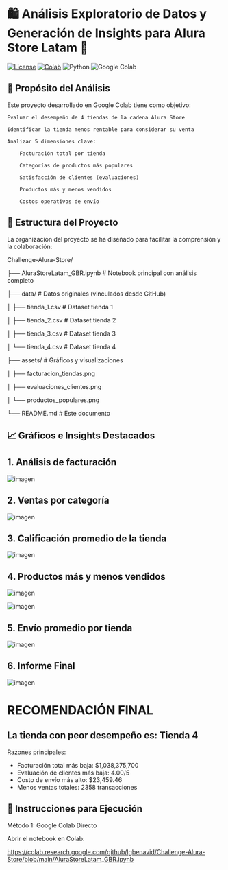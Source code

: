 # 🛍️ Análisis Exploratorio de Datos y Generación de Insights para Alura Store Latam 🚀

[![License](https://img.shields.io/badge/License-MIT-yellow.svg)](https://opensource.org/licenses/MIT)
[![Colab](https://colab.research.google.com/assets/colab-badge.svg)](https://colab.research.google.com/github/TuUsuarioDeGitHub/TuRepositorio/blob/main/AluraStoreLatam_GBR.ipynb)
![Python](https://img.shields.io/badge/python-3.x-blue.svg)
![Google Colab](https://img.shields.io/badge/Google%20Colab-F9AB00?style=for-the-badge&logo=googlecolab&logoColor=white)

## 🎯 Propósito del Análisis

Este proyecto desarrollado en Google Colab tiene como objetivo:

    Evaluar el desempeño de 4 tiendas de la cadena Alura Store

    Identificar la tienda menos rentable para considerar su venta

    Analizar 5 dimensiones clave:

        Facturación total por tienda

        Categorías de productos más populares

        Satisfacción de clientes (evaluaciones)

        Productos más y menos vendidos

        Costos operativos de envío

## 📂 Estructura del Proyecto

La organización del proyecto se ha diseñado para facilitar la comprensión y la colaboración:

Challenge-Alura-Store/

├── AluraStoreLatam_GBR.ipynb          # Notebook principal con análisis completo


├── data/                              # Datos originales (vinculados desde GitHub)

│   ├── tienda_1.csv                   # Dataset tienda 1

│   ├── tienda_2.csv                   # Dataset tienda 2

│   ├── tienda_3.csv                   # Dataset tienda 3

│   └── tienda_4.csv                   # Dataset tienda 4

├── assets/                            # Gráficos y visualizaciones

│   ├── facturacion_tiendas.png

│   ├── evaluaciones_clientes.png

│   └── productos_populares.png

└── README.md                          # Este documento

## 📈 Gráficos e Insights Destacados

## 1. Análisis de facturación

![imagen](https://github.com/user-attachments/assets/8069163b-2bdb-4c5c-956d-618e2ef2a004)

## 2. Ventas por categoría

![imagen](https://github.com/user-attachments/assets/e2851cd5-e4c5-4dde-85d6-631e0da0dc47)

## 3. Calificación promedio de la tienda

![imagen](https://github.com/user-attachments/assets/018409d1-ca6a-41a3-8b92-0660af79480a)

## 4. Productos más y menos vendidos

![imagen](https://github.com/user-attachments/assets/6cc4f497-dd7d-410b-bdb3-d40a885a7f85)

![imagen](https://github.com/user-attachments/assets/451fca43-8038-40be-8ba6-e57e211d99ae)

## 5. Envío promedio por tienda

![imagen](https://github.com/user-attachments/assets/b6242234-a856-4080-b05d-6934e9971e2f)

## 6. Informe Final

![imagen](https://github.com/user-attachments/assets/9a96cfc6-b8a6-43f0-8e3c-7f8fb9e8da0f)

# RECOMENDACIÓN FINAL

## La tienda con peor desempeño es: Tienda 4

Razones principales:
- Facturación total más baja: $1,038,375,700
- Evaluación de clientes más baja: 4.00/5
- Costo de envío más alto: $23,459.46
- Menos ventas totales: 2358 transacciones

## 🚀 Instrucciones para Ejecución

Método 1: Google Colab Directo

Abrir el notebook en Colab:

https://colab.research.google.com/github/lgbenavid/Challenge-Alura-Store/blob/main/AluraStoreLatam_GBR.ipynb





